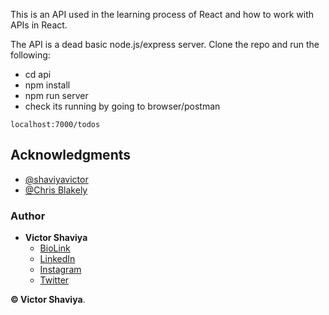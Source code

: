 This is an API used in the learning process of React and how to work with APIs in React.

The API is a dead basic node.js/express server. Clone the repo and run the following:

- cd api
- npm install
- npm run server
- check its running by going to browser/postman

`localhost:7000/todos`

## Acknowledgments

* [@shaviyavictor](https://bio.link/shaviya)           
* [@Chris Blakely](https://www.youtube.com/watch?v=fiesH6WU63I&list=PLaebUsP3fWHuY7LpRHYmst5FFrrMYaaLR&index=3)          

### Author

* **Victor Shaviya**        
  - [BioLink](https://bio.link/shaviya)       
  - [LinkedIn](https://www.linkedin.com/in/ShaviyaVictor/)          
  - [Instagram](https://www.instagram.com/shaviyavictor/)        
  - [Twitter](https://twitter.com/ShaviyaVictor)        
  
  
**© Victor Shaviya**.